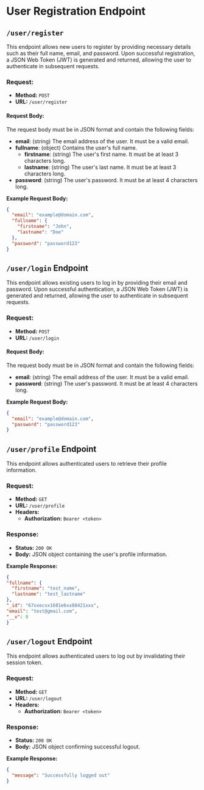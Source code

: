 # User Registration Endpoint

## `/user/register`

This endpoint allows new users to register by providing necessary details such as their full name, email, and password. Upon successful registration, a JSON Web Token (JWT) is generated and returned, allowing the user to authenticate in subsequent requests.

### **Request:**

- **Method:** `POST`
- **URL:** `/user/register`

#### **Request Body:**

The request body must be in JSON format and contain the following fields:

- **email**: (string) The email address of the user. It must be a valid email.
- **fullname**: (object) Contains the user's full name.
  - **firstname**: (string) The user's first name. It must be at least 3 characters long.
  - **lastname**: (string) The user's last name. It must be at least 3 characters long.
- **password**: (string) The user's password. It must be at least 4 characters long.

**Example Request Body:**
```json
{
  "email": "example@domain.com",
  "fullname": {
    "firstname": "John",
    "lastname": "Doe"
  },
  "password": "password123"
}

```

## `/user/login` Endpoint

This endpoint allows existing users to log in by providing their email and password. Upon successful authentication, a JSON Web Token (JWT) is generated and returned, allowing the user to authenticate in subsequent requests.

### **Request:**

- **Method:** `POST`
- **URL:** `/user/login`

#### **Request Body:**

The request body must be in JSON format and contain the following fields:

- **email**: (string) The email address of the user. It must be a valid email.
- **password**: (string) The user's password. It must be at least 4 characters long.

**Example Request Body:**
```json
{
  "email": "example@domain.com",
  "password": "password123"
}
```

## `/user/profile` Endpoint

This endpoint allows authenticated users to retrieve their profile information.

### **Request:**

- **Method:** `GET`
- **URL:** `/user/profile`
- **Headers:**
  - **Authorization:** `Bearer <token>`

### **Response:**

- **Status:** `200 OK`
- **Body:** JSON object containing the user's profile information.

**Example Response:**
  ```json
  {
  "fullname": {
    "firstname": "test_name",
    "lastname": "test_lastname"
  },
  "_id": "67xxecxx1681e6xx88421xxx",
  "email": "test@gmail.com",
  "__v": 0
}
```

## `/user/logout` Endpoint

This endpoint allows authenticated users to log out by invalidating their session token.

### **Request:**

- **Method:** `GET`
- **URL:** `/user/logout`
- **Headers:**
  - **Authorization:** `Bearer <token>`

### **Response:**

- **Status:** `200 OK`
- **Body:** JSON object confirming successful logout.

**Example Response:**
```json
{
  "message": "Successfully logged out"
}
```
